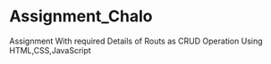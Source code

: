 # Assignment_Chalo
Assignment With required Details of Routs as CRUD Operation Using HTML,CSS,JavaScript
